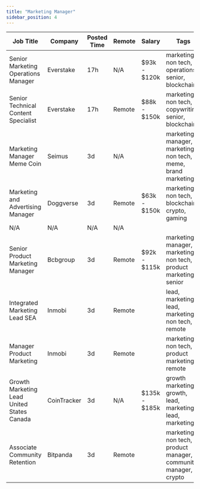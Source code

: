 ```yaml
---
title: "Marketing Manager"
sidebar_position: 4
---
```


| Job Title | Company | Posted Time | Remote | Salary | Tags | Apply Link |
|-----------|---------|-------------|--------|--------|------|------------|
| Senior Marketing Operations Manager | Everstake | 17h | N/A | $93k - $120k | marketing, non tech, operations, senior, blockchain | [Apply](https://web3.career/senior-marketing-operations-manager-everstake/136874) |
| Senior Technical Content Specialist | Everstake | 17h | Remote | $88k - $150k | marketing, non tech, copywriting, senior, blockchain | [Apply](https://web3.career/senior-technical-content-specialist-everstake/136872) |
| Marketing Manager Meme Coin | Seimus | 3d | N/A |  | marketing manager, marketing, non tech, meme, brand marketing | [Apply](https://web3.career/marketing-manager-for-meme-coin-seimus/135816) |
| Marketing and Advertising Manager | Doggverse | 3d | Remote | $63k - $150k | marketing, non tech, blockchain, crypto, gaming | [Apply](https://web3.career/marketing-and-advertising-manager-doggverse/135784) |
| N/A | N/A | N/A | N/A |  |  | [Apply](https://web3.career/metana) |
| Senior Product Marketing Manager | Bcbgroup | 3d | Remote | $92k - $115k | marketing manager, marketing, non tech, product marketing, senior | [Apply](https://web3.career/senior-product-marketing-manager-bcbgroup/135328) |
| Integrated Marketing Lead SEA | Inmobi | 3d | Remote |  | lead, marketing lead, marketing, non tech, remote | [Apply](https://web3.career/integrated-marketing-lead-sea-inmobi/135269) |
| Manager Product Marketing | Inmobi | 3d | Remote |  | marketing, non tech, product marketing, remote | [Apply](https://web3.career/manager-product-marketing-inmobi/108140) |
| Growth Marketing Lead United States Canada | CoinTracker | 3d | N/A | $135k - $185k | growth marketing, growth, lead, marketing lead, marketing | [Apply](https://web3.career/growth-marketing-lead-united-states-canada-cointracker/135228) |
| Associate Community Retention | Bitpanda | 3d | Remote |  | marketing, non tech, product manager, community manager, crypto | [Apply](https://web3.career/associate-community-retention-bitpanda/105554) |
